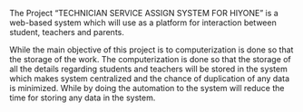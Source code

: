 The Project “TECHNICIAN SERVICE ASSIGN SYSTEM FOR HIYONE” is a web-based system which will use as a platform for interaction between student, teachers and parents.

While the main objective of this project is to computerization is done so that the storage of the work.
The computerization is done so that the storage of all the details regarding students and teachers will be stored in the system which makes system centralized and the chance of duplication of any data is minimized. 
While by doing the automation to the system will reduce the time for storing any data in the system.

